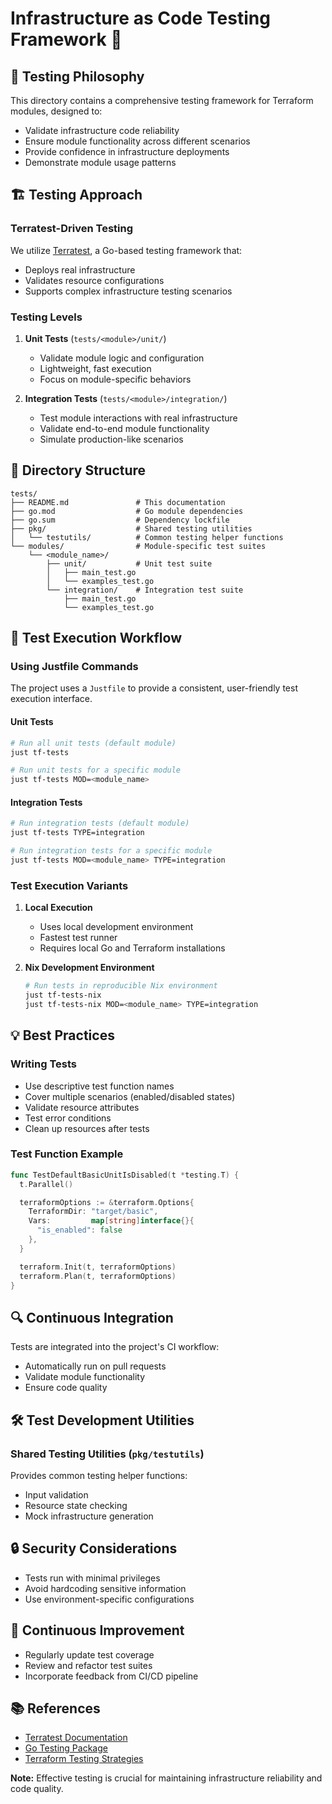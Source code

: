 # Infrastructure as Code Testing Framework 🧪

## 📘 Testing Philosophy

This directory contains a comprehensive testing framework for Terraform modules, designed to:
- Validate infrastructure code reliability
- Ensure module functionality across different scenarios
- Provide confidence in infrastructure deployments
- Demonstrate module usage patterns

## 🏗️ Testing Approach

### Terratest-Driven Testing

We utilize [Terratest](https://github.com/gruntwork-io/terratest), a Go-based testing framework that:
- Deploys real infrastructure
- Validates resource configurations
- Supports complex infrastructure testing scenarios

### Testing Levels

1. **Unit Tests** (`tests/<module>/unit/`)
   - Validate module logic and configuration
   - Lightweight, fast execution
   - Focus on module-specific behaviors

2. **Integration Tests** (`tests/<module>/integration/`)
   - Test module interactions with real infrastructure
   - Validate end-to-end module functionality
   - Simulate production-like scenarios

## 📂 Directory Structure

```text
tests/
├── README.md               # This documentation
├── go.mod                  # Go module dependencies
├── go.sum                  # Dependency lockfile
├── pkg/                    # Shared testing utilities
│   └── testutils/          # Common testing helper functions
└── modules/                # Module-specific test suites
    └── <module_name>/
        ├── unit/           # Unit test suite
        │   ├── main_test.go
        │   └── examples_test.go
        └── integration/    # Integration test suite
            ├── main_test.go
            └── examples_test.go
```

## 🚀 Test Execution Workflow

### Using Justfile Commands

The project uses a `Justfile` to provide a consistent, user-friendly test execution interface.

#### Unit Tests

```bash
# Run all unit tests (default module)
just tf-tests

# Run unit tests for a specific module
just tf-tests MOD=<module_name>
```

#### Integration Tests

```bash
# Run integration tests (default module)
just tf-tests TYPE=integration

# Run integration tests for a specific module
just tf-tests MOD=<module_name> TYPE=integration
```

### Test Execution Variants

1. **Local Execution**
   - Uses local development environment
   - Fastest test runner
   - Requires local Go and Terraform installations

2. **Nix Development Environment**
   ```bash
   # Run tests in reproducible Nix environment
   just tf-tests-nix
   just tf-tests-nix MOD=<module_name> TYPE=integration
   ```

## 💡 Best Practices

### Writing Tests

- Use descriptive test function names
- Cover multiple scenarios (enabled/disabled states)
- Validate resource attributes
- Test error conditions
- Clean up resources after tests

### Test Function Example

```go
func TestDefaultBasicUnitIsDisabled(t *testing.T) {
  t.Parallel()

  terraformOptions := &terraform.Options{
    TerraformDir: "target/basic",
    Vars:         map[string]interface{}{
      "is_enabled": false
    },
  }

  terraform.Init(t, terraformOptions)
  terraform.Plan(t, terraformOptions)
}
```

## 🔍 Continuous Integration

Tests are integrated into the project's CI workflow:
- Automatically run on pull requests
- Validate module functionality
- Ensure code quality

## 🛠️ Test Development Utilities

### Shared Testing Utilities (`pkg/testutils`)

Provides common testing helper functions:
- Input validation
- Resource state checking
- Mock infrastructure generation

## 🔒 Security Considerations

- Tests run with minimal privileges
- Avoid hardcoding sensitive information
- Use environment-specific configurations

## 🔄 Continuous Improvement

- Regularly update test coverage
- Review and refactor test suites
- Incorporate feedback from CI/CD pipeline

## 📚 References

- [Terratest Documentation](https://terratest.gruntwork.io/)
- [Go Testing Package](https://golang.org/pkg/testing/)
- [Terraform Testing Strategies](https://www.terraform.io/docs/extend/testing/index.html)

**Note:** Effective testing is crucial for maintaining infrastructure reliability and code quality.
